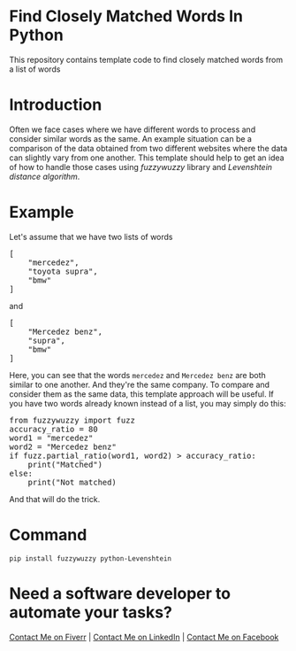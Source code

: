 # Find Closely Matched Words In Python
This repository contains template code to find closely matched words from a list of words

# Introduction
Often we face cases where we have different words to process and consider similar words as the same. An example situation can be a comparison of the data obtained from two different websites where the data can slightly vary from one another. This template should help to get an idea of how to handle those cases using <i>fuzzywuzzy</i> library and <i>Levenshtein distance algorithm</i>. 

# Example
Let's assume that we have two lists of words<be>
<pre>[
    "mercedez",
    "toyota supra",
    "bmw"
]</pre>
and
<pre>[
    "Mercedez benz",
    "supra",
    "bmw"
]</pre>

Here, you can see that the words <code>mercedez</code> and <code>Mercedez benz</code> are both similar to one another. And they're the same company. To compare and consider them as the same data, this template approach will be useful. If you have two words already known instead of a list, you may simply do this:
<pre>from fuzzywuzzy import fuzz
accuracy_ratio = 80
word1 = "mercedez"
word2 = "Mercedez benz"
if fuzz.partial_ratio(word1, word2) > accuracy_ratio:
    print("Matched")
else:
    print("Not matched)</pre>
And that will do the trick.

# Command
<code>pip install fuzzywuzzy python-Levenshtein</code>

# Need a software developer to automate your tasks?
<a href="https://www.fiverr.com/thechoyon">Contact Me on Fiverr</a> | <a href="https://www.linkedin.com/in/tufayel-ahmed-cse/">Contact Me on LinkedIn</a> | <a href="https://www.facebook.com/cse.tufayel/">Contact Me on Facebook</a>
